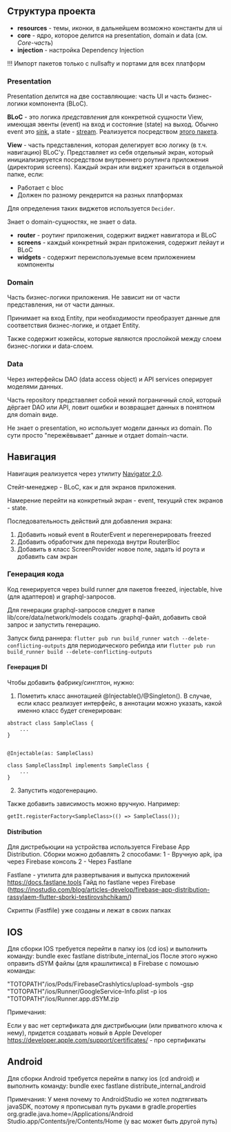 

## Структура проекта

- **resources** - темы, иконки, в дальнейшем возможно константы для ui
- **core** - ядро, которое делится на presentation, domain и data (см. _Core-часть_)
- **injection** - настройка Dependency Injection

!!! Импорт пакетов только с nullsafty и портами для всех платформ

### Presentation

Presentation делится на две составляющие: часть UI и часть бизнес-логики компонента (BLoC).

**BLoC** - это логика _представления_ для конкретной сущности View, имеющая эвенты (event) на вход и состояние (state) на выход. Обычно event это [sink](https://api.dart.dev/stable/2.9.1/dart-core/Sink-class.html), а state - [stream](https://dart.dev/tutorials/language/streams). Реализуется посредством [этого пакета](https://pub.dev/packages/flutter_bloc).

**View** - часть представления, которая делегирует всю логику (в т.ч. навигацию) BLoC'у. Представляет из себя отдельный экран, который инициализируется посредством внутреннего роутинга приложения (директория screens).
Каждый экран или виджет храниться в отдельной папке, если:

- Работает с bloc
- Должен по разному рендерится на разных платформах

Для определения таких виджетов используется `Decider`.

Знает о domain-сущностях, не знает о data.

- **router** - роутинг приложения, содержит виджет навигатора и BLoC
- **screens** - каждый конкретный экран приложения, содержит лейаут и BLoC
- **widgets** - содержит переиспользуемые всем приложением компоненты

### Domain

Часть бизнес-логики приложения. Не зависит ни от части представления, ни от части данных.

Принимает на вход Entity, при необходимости преобразует данные для соответствия бизнес-логике, и отдает Entity.

Также содержит юзкейсы, которые являются прослойкой между слоем бизнес-логики и data-слоем.

### Data

Через интерфейсы DAO (data access object) и API services оперирует моделями данных.

Часть repository представляет собой некий пограничный слой, который дёргает DAO или API, ловит ошибки и возвращает данных в понятном для domain виде.

Не знает о presentation, но использует модели данных из domain. По сути просто "пережёвывает" данные и отдает domain-части.

## Навигация

Навигация реализуется через утилиту [Navigator 2.0](https://medium.com/flutter/learning-flutters-new-navigation-and-routing-system-7c9068155ade).

Стейт-менеджер - BLoC, как и для экранов приложения.

Намерение перейти на конкретный экран - event, текущий стек экранов - state.

Последовательность действий для добавления экрана:

1. Добавить новый event в RouterEvent и перегенерировать freezed
2. Добавить обработчик для перехода внутри RouterBloc
3. Добавить в класс ScreenProvider новое поле, задать id роута и добавить сам экран

### Генерация кода

Код генерируется через build runner для пакетов freezed, injectable, hive (для адаптеров) и graphql-запросов.

Для генерации graphql-запросов следует в папке lib/core/data/network/models создать .graphql-файл, добавить свой запрос и запустить генерацию.

Запуск билд раннера: `flutter pub run build_runner watch --delete-conflicting-outputs` для периодического ребилда или `flutter pub run build_runner build --delete-conflicting-outputs`

#### Генерация DI

Чтобы добавить фабрику/синглтон, нужно:

1. Пометить класс аннотацией @Injectable()/@Singleton(). В случае, если класс реализует интерфейс, в аннотации можно указать, какой именно класс будет сгенерирован:

```
abstract class SampleClass {
    ...
}


@Injectable(as: SampleClass)

class SampleClassImpl implements SampleClass {
    ...
}
```

2. Запустить кодогенерацию.

Также добавить зависимость можно вручную. Например:

```
getIt.registerFactory<SampleClass>(() => SampleClass());
```

#### Distribution

Для дистребьюции на устройства используется Firebase App Distribution. Сборки можно добавлять 2 способами:
1 - Вручную apk, ipa через Firebase консоль
2 - Через Fastlane 

Fastlane - утилита для развертывания и выпуска приложений https://docs.fastlane.tools
Гайд по fastlane через Firebase (https://inostudio.com/blog/articles-develop/firebase-app-distribution-rassylaem-flutter-sborki-testirovshchikam/)

Скрипты (Fastfile) уже созданы и лежат в своих папках

## IOS

Для сборки IOS требуется перейти в папку ios (cd ios) и выполнить команду:  bundle exec fastlane distribute_internal_ios
После этого нужно оправить dSYM файлы (для крашлитикса) в Firebase с помошью команды: 

"TOTOPATH"/ios/Pods/FirebaseCrashlytics/upload-symbols -gsp "TOTOPATH"/ios/Runner/GoogleService-Info.plist -p ios "TOTOPATH"/ios/Runner.app.dSYM.zip

Примечания: 

Если у вас нет сертификата для дистрибьюции (или приватного ключа к нему), придется создавать новый в Apple Developer
https://developer.apple.com/support/certificates/ - про сертификаты

## Android

Для сборки Android требуется перейти в папку ios (cd android) и выполнить команду:  bundle exec fastlane distribute_internal_android

Примечания:
У меня почему то AndroidStudio не хотел подтягивать javaSDK, поэтому я прописывал путь руками в gradle.properties
org.gradle.java.home=/Applications/Android Studio.app/Contents/jre/Contents/Home (у вас может быть другой путь)